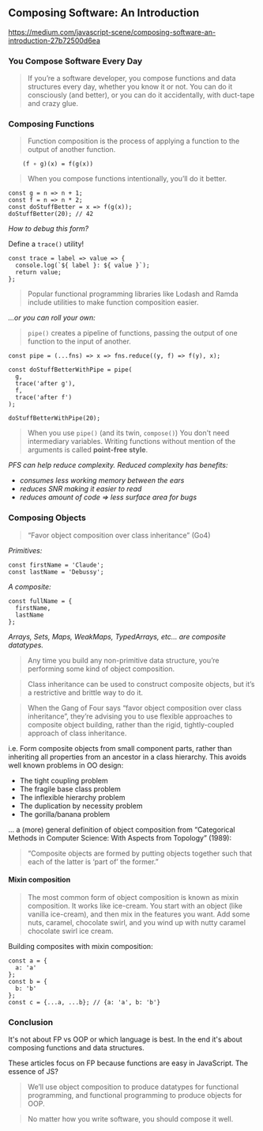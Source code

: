 ## Composing Software: An Introduction

https://medium.com/javascript-scene/composing-software-an-introduction-27b72500d6ea

### You Compose Software Every Day

> If you’re a software developer, you compose functions and data structures every day, whether you know it or not. You can do it consciously (and better), or you can do it accidentally, with duct-tape and crazy glue.

### Composing Functions

> Function composition is the process of applying a function to the output of another function.

```
    (f ∘ g)(x) = f(g(x))
```

> When you compose functions intentionally, you’ll do it better.

```
const g = n => n + 1;
const f = n => n * 2;
const doStuffBetter = x => f(g(x));
doStuffBetter(20); // 42
```

*How to debug this form?*

Define a `trace()` utility!

```
const trace = label => value => {
  console.log(`${ label }: ${ value }`);
  return value;
};
```

> Popular functional programming libraries like Lodash and Ramda include utilities to make function composition easier.

*...or you can roll your own:*

> `pipe()` creates a pipeline of functions, passing the output of one function to the input of another.

```
const pipe = (...fns) => x => fns.reduce((y, f) => f(y), x);

const doStuffBetterWithPipe = pipe(
  g,
  trace('after g'),
  f,
  trace('after f')
);

doStuffBetterWithPipe(20);
```

> When you use `pipe()` (and its twin, `compose()`) You don't need intermediary variables. Writing functions without mention of the arguments is called **point-free style**.

*PFS can help reduce complexity. Reduced complexity has benefits:*
- *consumes less working memory between the ears*
- *reduces SNR making it easier to read*
- *reduces amount of code => less surface area for bugs*


### Composing Objects

> “Favor object composition over class inheritance”
(Go4)

*Primitives:*

```
const firstName = 'Claude';
const lastName = 'Debussy';
```

*A composite:*

```
const fullName = {
  firstName,
  lastName
};
```

*Arrays, Sets, Maps, WeakMaps, TypedArrays, etc… are composite datatypes.*


> Any time you build any non-primitive data structure, you’re performing some kind of object composition.

> Class inheritance can be used to construct composite objects, but it’s a restrictive and brittle way to do it.

> When the Gang of Four says “favor object composition over class inheritance”, they’re advising you to use flexible approaches to composite object building, rather than the rigid, tightly-coupled approach of class inheritance.

i.e. Form composite objects from small component parts, rather than inheriting all properties from an ancestor in a class hierarchy. This avoids well known problems in OO design:

* The tight coupling problem
* The fragile base class problem
* The inflexible hierarchy problem
* The duplication by necessity problem
* The gorilla/banana problem

... a (more) general definition of object composition from “Categorical Methods in Computer Science: With Aspects from Topology” (1989):

> “Composite objects are formed by putting objects together such that each of the latter is ‘part of’ the former.”

#### Mixin composition

> The most common form of object composition is known as mixin composition. It works like ice-cream. You start with an object (like vanilla ice-cream), and then mix in the features you want. Add some nuts, caramel, chocolate swirl, and you wind up with nutty caramel chocolate swirl ice cream.

Building composites with mixin composition:

```
const a = {
  a: 'a'
};
const b = {
  b: 'b'
};
const c = {...a, ...b}; // {a: 'a', b: 'b'}
```

### Conclusion

It's not about FP vs OOP or which language is best. In the end it's about composing functions and data structures.

These articles focus on FP because functions are easy in JavaScript. The essence of JS?

> We’ll use object composition to produce datatypes for functional programming, and functional programming to produce objects for OOP.

> No matter how you write software, you should compose it well.
